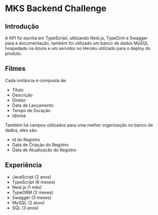 # MKS Backend Challenge
## Introdução
A API foi escrita em TypeScript, utilizando Nest.js, TypeOrm e Swagger para a documentação, também foi utilizado um banco de dados MySQL hospedado na Azure e um servidor no Heroku utilizado para o deploy do produto.

## Filmes
Cada instância é composta de:

* Título
* Descrição
* Diretor
* Data de Lançamento
* Tempo de Duração
* Idioma

Também há campos utilizados para uma melhor organização no banco de dados, eles são:

* id do Registro
* Data de Criação do Registro
* Data de Atualização do Registro

## Experiência
* JavaScript (2 anos)
* TypeScript (6 meses)
* Nest.js (1 mês)
* TypeORM (2 meses)
* Swagger (3 meses)
* MySQL (2 anos)
* SQL (3 anos)